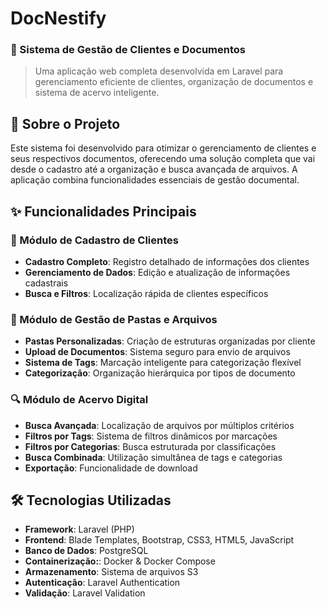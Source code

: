 # DocNestify 
### 📁 Sistema de Gestão de Clientes e Documentos

> Uma aplicação web completa desenvolvida em Laravel para gerenciamento eficiente de clientes, organização de documentos e sistema de acervo inteligente.

## 🚀 Sobre o Projeto

Este sistema foi desenvolvido para otimizar o gerenciamento de clientes e seus respectivos documentos, oferecendo uma solução completa que vai desde o cadastro até a organização e busca avançada de arquivos. A aplicação combina funcionalidades essenciais de gestão documental.

## ✨ Funcionalidades Principais

### 👥 Módulo de Cadastro de Clientes
- **Cadastro Completo**: Registro detalhado de informações dos clientes
- **Gerenciamento de Dados**: Edição e atualização de informações cadastrais
- **Busca e Filtros**: Localização rápida de clientes específicos

### 📂 Módulo de Gestão de Pastas e Arquivos
- **Pastas Personalizadas**: Criação de estruturas organizadas por cliente
- **Upload de Documentos**: Sistema seguro para envio de arquivos
- **Sistema de Tags**: Marcação inteligente para categorização flexível
- **Categorização**: Organização hierárquica por tipos de documento

### 🔍 Módulo de Acervo Digital
- **Busca Avançada**: Localização de arquivos por múltiplos critérios
- **Filtros por Tags**: Sistema de filtros dinâmicos por marcações
- **Filtros por Categorias**: Busca estruturada por classificações
- **Busca Combinada**: Utilização simultânea de tags e categorias
- **Exportação**: Funcionalidade de download 

## 🛠️ Tecnologias Utilizadas

- **Framework**: Laravel (PHP)
- **Frontend**: Blade Templates, Bootstrap, CSS3, HTML5, JavaScript
- **Banco de Dados**: PostgreSQL
- **Containerização:**: Docker & Docker Compose
- **Armazenamento**: Sistema de arquivos S3
- **Autenticação**: Laravel Authentication
- **Validação**: Laravel Validation

